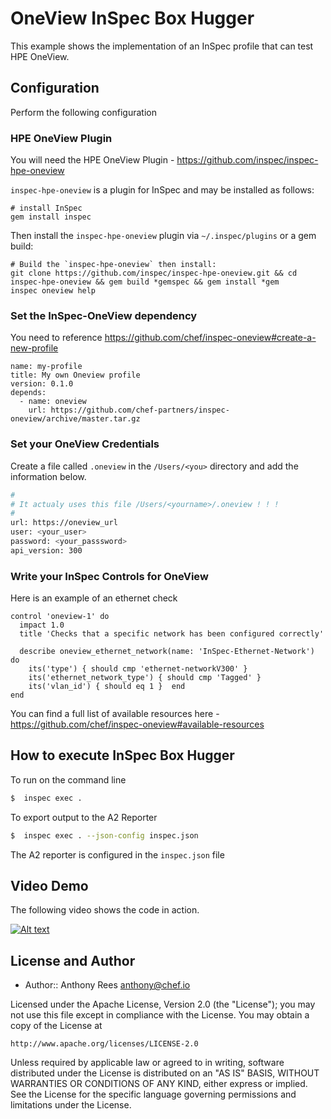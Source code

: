 # OneView InSpec Box Hugger

This example shows the implementation of an InSpec profile that can test HPE OneView.

## Configuration
Perform the following configuration

### HPE OneView Plugin
You will need the HPE OneView Plugin - https://github.com/inspec/inspec-hpe-oneview

```inspec-hpe-oneview``` is a plugin for InSpec and may be installed as follows:
```
# install InSpec
gem install inspec
```
Then install the ```inspec-hpe-oneview``` plugin via ```~/.inspec/plugins``` or a gem build:
```
# Build the `inspec-hpe-oneview` then install:
git clone https://github.com/inspec/inspec-hpe-oneview.git && cd inspec-hpe-oneview && gem build *gemspec && gem install *gem
inspec oneview help
```

### Set the InSpec-OneView dependency
You need to reference https://github.com/chef/inspec-oneview#create-a-new-profile
```
name: my-profile
title: My own Oneview profile
version: 0.1.0
depends:
  - name: oneview
    url: https://github.com/chef-partners/inspec-oneview/archive/master.tar.gz
```

### Set your OneView Credentials
Create a file called ```.oneview``` in the ```/Users/<you>``` directory and add the information below.
```bash
#
# It actualy uses this file /Users/<yourname>/.oneview ! ! !
#
url: https://oneview_url
user: <your_user>
password: <your_passsword>
api_version: 300
```

### Write your InSpec Controls for OneView
Here is an example of an ethernet check
```
control 'oneview-1' do
  impact 1.0
  title 'Checks that a specific network has been configured correctly'

  describe oneview_ethernet_network(name: 'InSpec-Ethernet-Network') do
    its('type') { should cmp 'ethernet-networkV300' }
    its('ethernet_network_type') { should cmp 'Tagged' }
    its('vlan_id') { should eq 1 }  end
end
```
You can find a full list of available resources here - https://github.com/chef/inspec-oneview#available-resources

## How to execute InSpec Box Hugger
To run on the command line
```bash
$  inspec exec .
```
To export output to the A2 Reporter
```bash 
$  inspec exec . --json-config inspec.json
```
The A2 reporter is configured in the ```inspec.json``` file

## Video Demo
The following video shows the code in action.

[![Alt text](https://img.youtube.com/vi/zjqCyRchq_k/0.jpg)](https://youtu.be/zjqCyRchq_k)

## License and Author

* Author:: Anthony Rees <anthony@chef.io>

Licensed under the Apache License, Version 2.0 (the "License");
you may not use this file except in compliance with the License.
You may obtain a copy of the License at

    http://www.apache.org/licenses/LICENSE-2.0

Unless required by applicable law or agreed to in writing, software
distributed under the License is distributed on an "AS IS" BASIS,
WITHOUT WARRANTIES OR CONDITIONS OF ANY KIND, either express or implied.
See the License for the specific language governing permissions and
limitations under the License.
